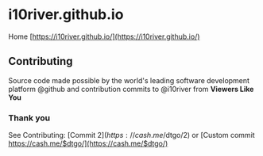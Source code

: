 # i10river.github.io
Home [https://i10river.github.io/](https://i10river.github.io/)

Contributing
------------
 Source code made possible by the world's leading software development platform @github 
 and contribution commits to @i10river from **Viewers Like You**
### Thank you
See Contributing: [Commit $2](https://cash.me/$dtgo/2) or [Custom commit https://cash.me/$dtgo/](https://cash.me/$dtgo/)
